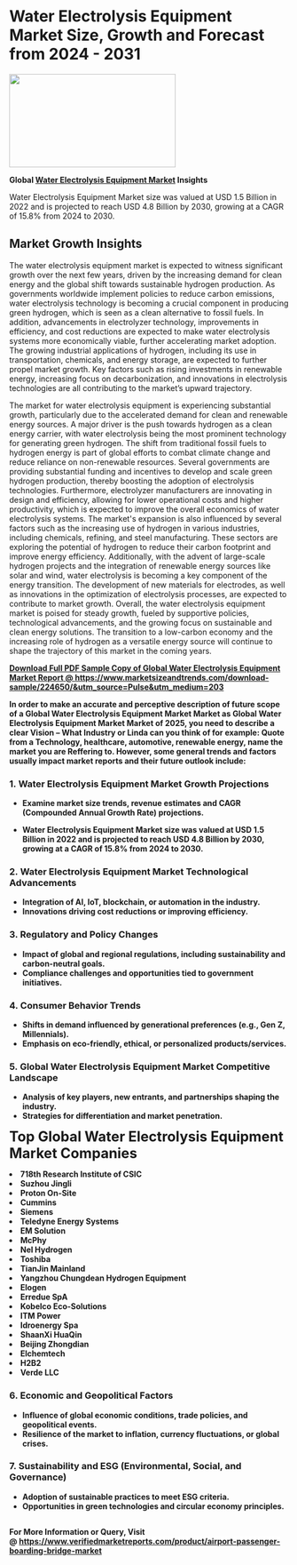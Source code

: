 <H1>Water Electrolysis Equipment Market Size, Growth and Forecast from 2024 - 2031</H1><img class="aligncenter size-medium wp-image-584254" src="https://thirdeyenews.in/wp-content/uploads/2024/09/Global-Market-Research-300x168.jpeg" alt="" width="300" height="168" /><p><strong>Global&nbsp;<a href="https://www.marketsizeandtrends.com/download-sample/224650/&amp;utm_source=Pulse&amp;utm_medium=203">Water Electrolysis Equipment Market</a> Insights</strong></p><p>Water Electrolysis Equipment Market size was valued at USD 1.5 Billion in 2022 and is projected to reach USD 4.8 Billion by 2030, growing at a CAGR of 15.8% from 2024 to 2030.</p><p><h2>Market Growth Insights</h2> <p>The water electrolysis equipment market is expected to witness significant growth over the next few years, driven by the increasing demand for clean energy and the global shift towards sustainable hydrogen production. As governments worldwide implement policies to reduce carbon emissions, water electrolysis technology is becoming a crucial component in producing green hydrogen, which is seen as a clean alternative to fossil fuels. In addition, advancements in electrolyzer technology, improvements in efficiency, and cost reductions are expected to make water electrolysis systems more economically viable, further accelerating market adoption. The growing industrial applications of hydrogen, including its use in transportation, chemicals, and energy storage, are expected to further propel market growth. Key factors such as rising investments in renewable energy, increasing focus on decarbonization, and innovations in electrolysis technologies are all contributing to the market’s upward trajectory. <br><strong><a href="https://www.samplelink.com"></a></strong></p> <p>The market for water electrolysis equipment is experiencing substantial growth, particularly due to the accelerated demand for clean and renewable energy sources. A major driver is the push towards hydrogen as a clean energy carrier, with water electrolysis being the most prominent technology for generating green hydrogen. The shift from traditional fossil fuels to hydrogen energy is part of global efforts to combat climate change and reduce reliance on non-renewable resources. Several governments are providing substantial funding and incentives to develop and scale green hydrogen production, thereby boosting the adoption of electrolysis technologies. Furthermore, electrolyzer manufacturers are innovating in design and efficiency, allowing for lower operational costs and higher productivity, which is expected to improve the overall economics of water electrolysis systems. The market's expansion is also influenced by several factors such as the increasing use of hydrogen in various industries, including chemicals, refining, and steel manufacturing. These sectors are exploring the potential of hydrogen to reduce their carbon footprint and improve energy efficiency. Additionally, with the advent of large-scale hydrogen projects and the integration of renewable energy sources like solar and wind, water electrolysis is becoming a key component of the energy transition. The development of new materials for electrodes, as well as innovations in the optimization of electrolysis processes, are expected to contribute to market growth. Overall, the water electrolysis equipment market is poised for steady growth, fueled by supportive policies, technological advancements, and the growing focus on sustainable and clean energy solutions. The transition to a low-carbon economy and the increasing role of hydrogen as a versatile energy source will continue to shape the trajectory of this market in the coming years. <br><strong><a href="https://www.samplelink.com"></p><p><span class=""><strong>Download Full PDF Sample Copy of Global Water Electrolysis Equipment Market Report</strong> @ <a href="https://www.marketsizeandtrends.com/download-sample/224650/&amp;utm_source=Pulse&amp;utm_medium=203" target="_blank">https://www.marketsizeandtrends.com/download-sample/224650/&amp;utm_source=Pulse&amp;utm_medium=203</a></span></p><p>In order to make an accurate and perceptive description of future scope of a Global&nbsp;Water Electrolysis Equipment Market Market as Global&nbsp;Water Electrolysis Equipment Market Market of 2025, you need to describe a clear Vision &ndash; What Industry or Linda can you think of for example: Quote from a Technology, healthcare, automotive, renewable energy, name the market you are Reffering to. However, some general trends and factors usually impact market reports and their future outlook include:</p><h3>1.&nbsp;<strong>Water Electrolysis Equipment Market Growth Projections</strong></h3><ul><li>Examine market size trends, revenue estimates and CAGR (Compounded Annual Growth Rate) projections.</li><li><p>Water Electrolysis Equipment Market size was valued at USD 1.5 Billion in 2022 and is projected to reach USD 4.8 Billion by 2030, growing at a CAGR of 15.8% from 2024 to 2030.</p></li></ul><h3>2.&nbsp;<strong>Water Electrolysis Equipment Market Technological Advancements</strong></h3><ul><li>Integration of AI, IoT, blockchain, or automation in the industry.</li><li>Innovations driving cost reductions or improving efficiency.</li></ul><h3>3.&nbsp;<strong>Regulatory and Policy Changes</strong></h3><ul><li>Impact of global and regional regulations, including sustainability and carbon-neutral goals.</li><li>Compliance challenges and opportunities tied to government initiatives.</li></ul><h3>4.&nbsp;<strong>Consumer Behavior Trends</strong></h3><ul><li>Shifts in demand influenced by generational preferences (e.g., Gen Z, Millennials).</li><li>Emphasis on eco-friendly, ethical, or personalized products/services.</li></ul><h3>5.&nbsp;<strong>Global Water Electrolysis Equipment Market Competitive Landscape</strong></h3><ul><li>Analysis of key players, new entrants, and partnerships shaping the industry.</li><li>Strategies for differentiation and market penetration.</li></ul><p data-pm-slice="1 1 []"><span style="color: inherit; font-family: inherit; font-size: 25px;">Top Global Water Electrolysis Equipment Market Companies</span></p><div class="" data-test-id=""><p><li>718th Research Institute of CSIC</li><li> Suzhou Jingli</li><li> Proton On-Site</li><li> Cummins</li><li> Siemens</li><li> Teledyne Energy Systems</li><li> EM Solution</li><li> McPhy</li><li> Nel Hydrogen</li><li> Toshiba</li><li> TianJin Mainland</li><li> Yangzhou Chungdean Hydrogen Equipment</li><li> Elogen</li><li> Erredue SpA</li><li> Kobelco Eco-Solutions</li><li> ITM Power</li><li> Idroenergy Spa</li><li> ShaanXi HuaQin</li><li> Beijing Zhongdian</li><li> Elchemtech</li><li> H2B2</li><li> Verde LLC</li></p></div><h3>6.&nbsp;<strong>Economic and Geopolitical Factors</strong></h3><ul><li>Influence of global economic conditions, trade policies, and geopolitical events.</li><li>Resilience of the market to inflation, currency fluctuations, or global crises.</li></ul><h3>7.&nbsp;<strong>Sustainability and ESG (Environmental, Social, and Governance)</strong></h3><ul><li>Adoption of sustainable practices to meet ESG criteria.</li><li>Opportunities in green technologies and circular economy principles.</li></ul><h2><strong style="font-size: 14px;">For More Information or Query, Visit @&nbsp;</strong><a style="background-color: #ffffff; font-size: 14px;" href="https://www.marketsizeandtrends.com/report/water-electrolysis-equipment-market/" target="_blank">https://www.verifiedmarketreports.com/product/airport-passenger-boarding-bridge-market</a></h2>
